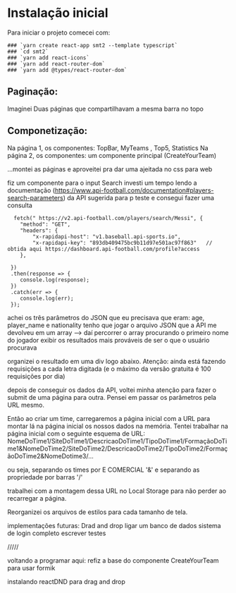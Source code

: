 # Instalação inicial

Para iniciar o projeto comecei com:
```
### `yarn create react-app smt2 --template typescript`
### `cd smt2`
### `yarn add react-icons`
### `yarn add react-router-dom`
### `yarn add @types/react-router-dom`
```
## Paginação:
Imaginei Duas páginas que compartilhavam a mesma barra no topo

## Componetização:
Na página 1, os componentes: TopBar, MyTeams , Top5, Statistics
Na página 2, os componentes: um componente principal (CreateYourTeam) 



...montei as páginas e aproveitei pra dar uma ajeitada no css para web


fiz um componente para o input Search
investi um tempo lendo a documentação (https://www.api-football.com/documentation#players-search-parameters) da API sugerida para p teste e consegui fazer uma consulta
```
  fetch(" https://v2.api-football.com/players/search/Messi", {
    "method": "GET",
    "headers": {
        "x-rapidapi-host": "v1.baseball.api-sports.io",
        "x-rapidapi-key": "893db409475bc9b11d97e501ac97f863"   // obtida aqui https://dashboard.api-football.com/profile?access
    },
    
 })
 .then(response => {
    console.log(response);
 })
 .catch(err => {
    console.log(err);
 });
```
achei os três parâmetros do JSON que eu precisava que eram: age, player_name e nationality
tenho que jogar o arquivo JSON que a API me devolveu em um array --> daí percorrer o array procurando o primeiro nome do jogador exibir os resultados mais prováveis de ser o que o usuário procurava

organizei o resultado em uma div logo abaixo. Atenção: ainda está fazendo requisições a cada letra digitada (e o máximo da versão gratuita é 100 requisições por dia)


depois de conseguir os dados da API, voltei minha atenção para fazer o submit de uma página para outra.
Pensei em passar os parâmetros pela URL mesmo. 

Então ao criar um time, carregaremos a página inicial com a URL para montar lá na página inicial os nossos dados na memória.
Tentei trabalhar na página inicial com o seguinte esquema de URL:
NomeDoTime1/SiteDoTime1/DescricaoDoTime1/TipoDoTime1/FormaçãoDoTime1&NomeDoTime2/SiteDoTime2/DescricaoDoTime2/TipoDoTime2/FormaçãoDoTime2&NomeDotime3/...

ou seja, separando os times por E COMERCIAL '&'  e separando as propriedade por barras '/'

trabalhei com a montagem dessa URL no Local Storage para não perder ao recarregar a página.

Reorganizei os arquivos de estilos para cada tamanho de tela.

implementações futuras:
Drad and drop
ligar um banco de dados
sistema de login completo
escrever testes

/////



voltando a programar aqui:
refiz a base do componente CreateYourTeam para usar formik

instalando reactDND para drag and drop

